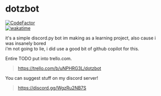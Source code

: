 # dotzbot

[![CodeFactor](https://www.codefactor.io/repository/github/dotztv/dotzbot/badge)](https://www.codefactor.io/repository/github/dotztv/dotzbot)  
[![wakatime](https://wakatime.com/badge/github/dotztv/dotzbot.svg)](https://wakatime.com/badge/github/dotztv/dotzbot)  

it's a simple discord.py bot im making as a learning project, also cause i was insanely bored  
i'm not going to lie, i did use a good bit of github copilot for this.  

Entire TODO put into trello.com.  
> <https://trello.com/b/uNPHRG3L/dotzbot>  
  
You can suggest stuff on my discord server!  
> <https://discord.gg/WgzRu2NB7S>  